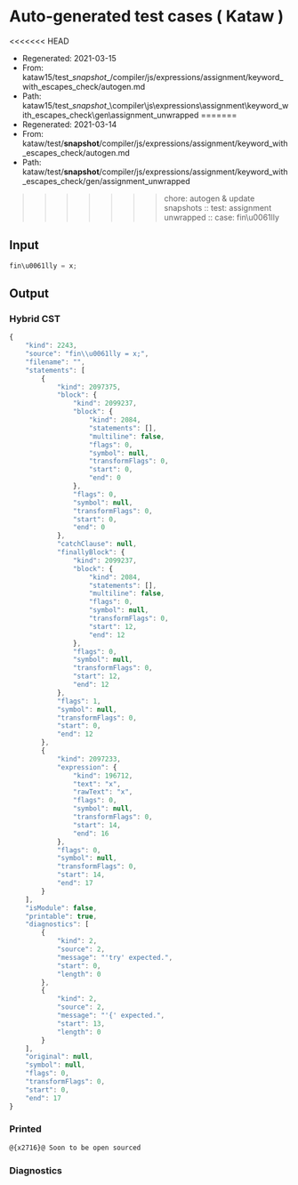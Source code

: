 # Auto-generated test cases ( Kataw )
<<<<<<< HEAD
- Regenerated: 2021-03-15
- From: kataw15/test\__snapshot__/compiler/js/expressions/assignment/keyword_with_escapes_check/autogen.md
- Path: kataw15/test\__snapshot__\compiler\js\expressions\assignment\keyword_with_escapes_check\gen\assignment_unwrapped
=======
- Regenerated: 2021-03-14
- From: kataw/test/__snapshot__/compiler/js/expressions/assignment/keyword_with_escapes_check/autogen.md
- Path: kataw/test/__snapshot__/compiler/js/expressions/assignment/keyword_with_escapes_check/gen/assignment_unwrapped
>>>>>>> chore: autogen & update snapshots
> :: test: assignment unwrapped
> :: case: fin\u0061lly
## Input

`````js
fin\u0061lly = x;
`````

## Output

### Hybrid CST

```javascript
{
    "kind": 2243,
    "source": "fin\\u0061lly = x;",
    "filename": "",
    "statements": [
        {
            "kind": 2097375,
            "block": {
                "kind": 2099237,
                "block": {
                    "kind": 2084,
                    "statements": [],
                    "multiline": false,
                    "flags": 0,
                    "symbol": null,
                    "transformFlags": 0,
                    "start": 0,
                    "end": 0
                },
                "flags": 0,
                "symbol": null,
                "transformFlags": 0,
                "start": 0,
                "end": 0
            },
            "catchClause": null,
            "finallyBlock": {
                "kind": 2099237,
                "block": {
                    "kind": 2084,
                    "statements": [],
                    "multiline": false,
                    "flags": 0,
                    "symbol": null,
                    "transformFlags": 0,
                    "start": 12,
                    "end": 12
                },
                "flags": 0,
                "symbol": null,
                "transformFlags": 0,
                "start": 12,
                "end": 12
            },
            "flags": 1,
            "symbol": null,
            "transformFlags": 0,
            "start": 0,
            "end": 12
        },
        {
            "kind": 2097233,
            "expression": {
                "kind": 196712,
                "text": "x",
                "rawText": "x",
                "flags": 0,
                "symbol": null,
                "transformFlags": 0,
                "start": 14,
                "end": 16
            },
            "flags": 0,
            "symbol": null,
            "transformFlags": 0,
            "start": 14,
            "end": 17
        }
    ],
    "isModule": false,
    "printable": true,
    "diagnostics": [
        {
            "kind": 2,
            "source": 2,
            "message": "'try' expected.",
            "start": 0,
            "length": 0
        },
        {
            "kind": 2,
            "source": 2,
            "message": "'{' expected.",
            "start": 13,
            "length": 0
        }
    ],
    "original": null,
    "symbol": null,
    "flags": 0,
    "transformFlags": 0,
    "start": 0,
    "end": 17
}
```

### Printed

```javascript
@{x2716}@ Soon to be open sourced
```

### Diagnostics

```javascript

```

